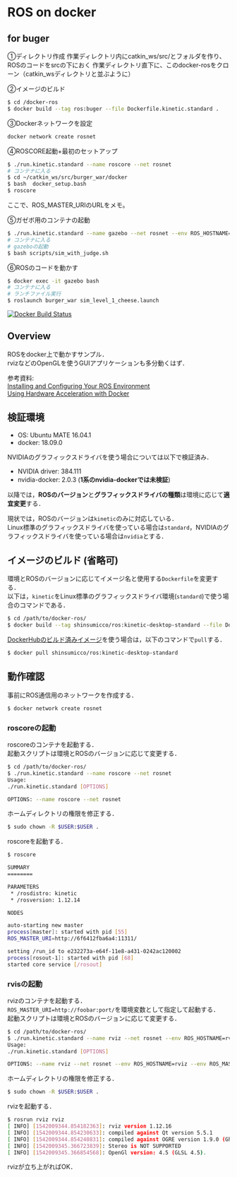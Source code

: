 # ROS on docker

## for buger 
①ディレクトリ作成
作業ディレクトリ内にcatkin_ws/src/とフォルダを作り、ROSのコードをsrcの下におく
作業ディレクトリ直下に、このdocker-rosをクローン（catkin_wsディレクトリと並ぶように）

②イメージのビルド  
```bash
$ cd /docker-ros
$ docker build --tag ros:buger --file Dockerfile.kinetic.standard .
```
③Dockerネットワークを設定
```bash
docker network create rosnet
```
④ROSCORE起動+最初のセットアップ
```bash
$ ./run.kinetic.standard --name roscore --net rosnet
# コンテナに入る
$ cd ~/catkin_ws/src/burger_war/docker
$ bash  docker_setup.bash
$ roscore
```
ここで、ROS_MASTER_URIのURLをメモ。

⑤ガゼボ用のコンテナの起動
```bash
$ ./run.kinetic.standard --name gazebo --net rosnet --env ROS_HOSTNAME=gazebo --env ROS_MASTER_URI=http://830b252d7d03:11311(この部分はメモしたURL)/
# コンテナに入る
# gazeboの起動
$ bash scripts/sim_with_judge.sh
```

⑥ROSのコードを動かす
```bash
$ docker exec -it gazebo bash
# コンテナに入る
# ランチファイル実行
$ roslaunch burger_war sim_level_1_cheese.launch
```


[![Docker Build Status](https://img.shields.io/docker/cloud/build/shinsumicco/ros.svg)](https://hub.docker.com/r/shinsumicco/ros)

## Overview

ROSをdocker上で動かすサンプル．  
rvizなどのOpenGLを使うGUIアプリケーションも多分動くはず．

参考資料:  
[Installing and Configuring Your ROS Environment](http://wiki.ros.org/ROS/Tutorials/InstallingandConfiguringROSEnvironment)  
[Using Hardware Acceleration with Docker](http://wiki.ros.org/docker/Tutorials/Hardware%20Acceleration)

## 検証環境

- OS: Ubuntu MATE 16.04.1
- docker: 18.09.0

NVIDIAのグラフィックスドライバを使う場合については以下で検証済み．

- NVIDIA driver: 384.111
- nvidia-docker: 2.0.3 (**1系のnvidia-dockerでは未検証**)

以降では，**ROSのバージョン**と**グラフィックスドライバの種類**は環境に応じて**適宜変更**する．

現状では，ROSのバージョンは`kinetic`のみに対応している．  
Linux標準のグラフィックスドライバを使っている場合は`standard`，NVIDIAのグラフィックスドライバを使っている場合は`nvidia`とする．

## イメージのビルド (省略可)

環境とROSのバージョンに応じてイメージ名と使用する`Dockerfile`を変更する．  
以下は，`kinetic`をLinux標準のグラフィックスドライバ環境(`standard`)で使う場合のコマンドである．

```bash
$ cd /path/to/docker-ros/
$ docker build --tag shinsumicco/ros:kinetic-desktop-standard --file Dockerfile.kinetic.standard .
```

[DockerHubのビルド済みイメージ](https://hub.docker.com/r/shinsumicco/ros)を使う場合は，以下のコマンドで`pull`する．

```bash
$ docker pull shinsumicco/ros:kinetic-desktop-standard
```

## 動作確認

事前にROS通信用のネットワークを作成する．

```bash
$ docker network create rosnet
```

### roscoreの起動

roscoreのコンテナを起動する．  
起動スクリプトは環境とROSのバージョンに応じて変更する．

```bash
$ cd /path/to/docker-ros/
$ ./run.kinetic.standard --name roscore --net rosnet
Usage:
./run.kinetic.standard [OPTIONS]

OPTIONS: --name roscore --net rosnet
```

ホームディレクトリの権限を修正する．
```bash
$ sudo chown -R $USER:$USER .
```

roscoreを起動する．

```bash
$ roscore

SUMMARY
========

PARAMETERS
 * /rosdistro: kinetic
 * /rosversion: 1.12.14

NODES

auto-starting new master
process[master]: started with pid [55]
ROS_MASTER_URI=http://6f6412fba6a4:11311/

setting /run_id to e232273a-e64f-11e8-a431-0242ac120002
process[rosout-1]: started with pid [68]
started core service [/rosout]
```

### rvisの起動

rvizのコンテナを起動する．  
`ROS_MASTER_URI=http://foobar:port/`を環境変数として指定して起動する．  
起動スクリプトは環境とROSのバージョンに応じて変更する．

```bash
$ cd /path/to/docker-ros/
$ ./run.kinetic.standard --name rviz --net rosnet --env ROS_HOSTNAME=rviz --env ROS_MASTER_URI=http://6f6412fba6a4:11311/
Usage:
./run.kinetic.standard [OPTIONS]

OPTIONS: --name rviz --net rosnet --env ROS_HOSTNAME=rviz --env ROS_MASTER_URI=http://6f6412fba6a4:11311/
```

ホームディレクトリの権限を修正する．
```bash
$ sudo chown -R $USER:$USER .
```

rvizを起動する．

```bash
$ rosrun rviz rviz
[ INFO] [1542009344.854182363]: rviz version 1.12.16
[ INFO] [1542009344.854230633]: compiled against Qt version 5.5.1
[ INFO] [1542009344.854240831]: compiled against OGRE version 1.9.0 (Ghadamon)
[ INFO] [1542009345.366723839]: Stereo is NOT SUPPORTED
[ INFO] [1542009345.366854568]: OpenGl version: 4.5 (GLSL 4.5).
```

rvizが立ち上がればOK．
